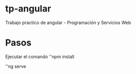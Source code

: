 # tp-angular
Trabajo practico de angular - Programación y Servicios Web

# Pasos

Ejecutar el comando
''npm install

''ng serve
